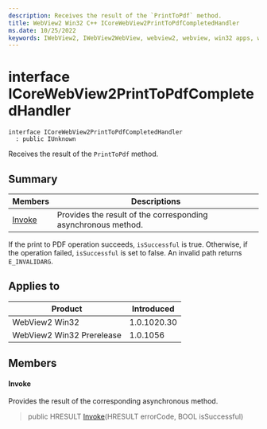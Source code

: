 ```yaml
---
description: Receives the result of the `PrintToPdf` method.
title: WebView2 Win32 C++ ICoreWebView2PrintToPdfCompletedHandler
ms.date: 10/25/2022
keywords: IWebView2, IWebView2WebView, webview2, webview, win32 apps, win32, edge, ICoreWebView2, ICoreWebView2Controller, browser control, edge html, ICoreWebView2PrintToPdfCompletedHandler
---
```


# interface ICoreWebView2PrintToPdfCompletedHandler

```
interface ICoreWebView2PrintToPdfCompletedHandler
  : public IUnknown
```

Receives the result of the `PrintToPdf` method.

## Summary

 Members                        | Descriptions
--------------------------------|---------------------------------------------
[Invoke](#invoke) | Provides the result of the corresponding asynchronous method.

If the print to PDF operation succeeds, `isSuccessful` is true. Otherwise, if the operation failed, `isSuccessful` is set to false. An invalid path returns `E_INVALIDARG`.

## Applies to

Product                         | Introduced
--------------------------------|---------------------------------------------
WebView2 Win32            |    1.0.1020.30
WebView2 Win32 Prerelease |    1.0.1056

## Members

#### Invoke

Provides the result of the corresponding asynchronous method.

> public HRESULT [Invoke](#invoke)(HRESULT errorCode, BOOL isSuccessful)


